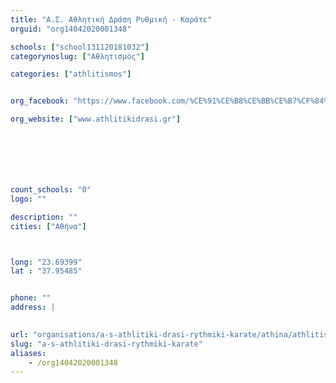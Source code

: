 ```yaml
---
title: "Α.Σ. Αθλητική Δράση Ρυθμική - Καράτε"
orguid: "org14042020001348"

schools: ["school131120181032"]
categorynoslug: ["Αθλητισμός"]

categories: ["athlitismos"]


org_facebook: "https://www.facebook.com/%CE%91%CE%B8%CE%BB%CE%B7%CF%84%CE%B9%CE%BA%CE%AE-%CE%94%CF%81%CE%AC%CF%83%CE%B7-%CE%9A%CE%B1%CE%BB%CE%BB%CE%B9%CE%B8%CE%AD%CE%B1%CF%82-%CE%A1%CF%85%CE%B8%CE%BC%CE%B9%CE%BA%CE%AE-Karate-179542308727149/"

org_website: ["www.athlitikidrasi.gr"]







count_schools: "0"
logo: ""

description: ""
cities: ["Αθήνα"]



long: "23.69399"
lat : "37.95485"


phone: ""
address: |
    

url: "organisations/a-s-athlitiki-drasi-rythmiki-karate/athina/athlitismos"
slug: "a-s-athlitiki-drasi-rythmiki-karate"
aliases:
    - /org14042020001348
---
```



